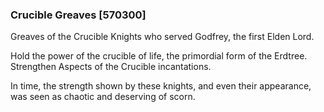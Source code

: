 ### Crucible Greaves [570300]

Greaves of the Crucible Knights who served Godfrey, the first Elden Lord.

Hold the power of the crucible of life, the primordial form of the Erdtree. Strengthen Aspects of the Crucible incantations.

In time, the strength shown by these knights, and even their appearance, was seen as chaotic and deserving of scorn.